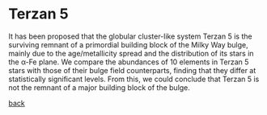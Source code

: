 # Terzan 5
It has been proposed that the globular cluster-like system Terzan 5 is the surviving remnant of a primordial building block of the Milky Way bulge, mainly due to the age/metallicity spread and the distribution of its stars in the α-Fe plane. We compare the abundances of 10 elements in Terzan 5 stars with those of their bulge field counterparts, finding that they differ at statistically significant levels. From this, we could conclude that Terzan 5 is not the remnant of a major building block of the bulge.

[back](./)
